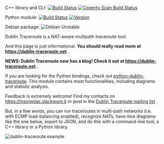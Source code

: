 C++ library and CLI: [![Build Status](https://www.travis-ci.org/insomniacslk/dublin-traceroute.svg?branch=master)](https://www.travis-ci.org/insomniacslk/dublin-traceroute)
[![Coverity Scan Build Status](https://scan.coverity.com/projects/7935/badge.svg)](https://scan.coverity.com/projects/insomniacslk-dublin-traceroute)

Python module: [![Build Status](https://www.travis-ci.org/insomniacslk/python-dublin-traceroute.svg?branch=master)](https://www.travis-ci.org/insomniacslk/python-dublin-traceroute) [![Version](https://img.shields.io/pypi/v/dublintraceroute.svg)](https://pypi.python.org/pypi/dublintraceroute)

Debian package: ![Debian Unstable](https://badges.debian.net/badges/debian/unstable/dublin-traceroute/version.svg)

Dublin Traceroute is a NAT-aware multipath traceroute tool.

And this page is just informational. **You should really read more at https://dublin-traceroute.net** .

**NEWS: Dublin Traceroute now has a blog! Check it out at https://dublin-traceroute.net .**

If you are looking for the Python bindings, check out [python-dublin-traceroute](https://github.com/insomniacslk/python-dublin-traceroute). This module contains most functionalities, including diagrams and statistic analysis.

Feedback is extremely welcome! Find my contacts on https://insomniac.slackware.it or post in the [Dublin Traceroute mailing list](https://groups.google.com/forum/#!forum/dublin-traceroute) .

But, in a few words, you can run traceroutes in multi-path networks (i.e. with ECMP load-balancing enabled), recognize NATs, have nice diagrams like the one below, export to JSON, and do this with a command-line tool, a C++ library or a Python library.

![dublin-traceroute example](documentation/readme/traceroute_8.8.8.8.png)
